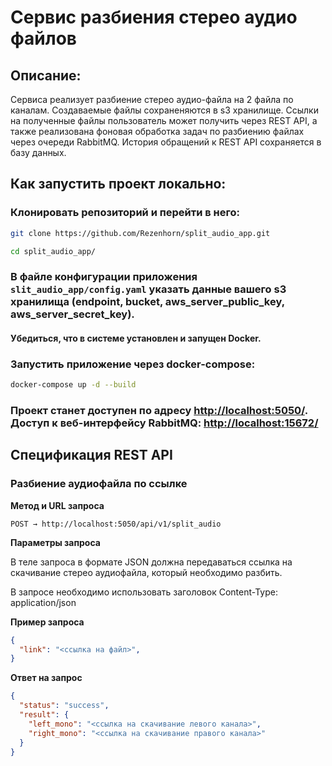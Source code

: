 # Сервис разбиения стерео аудио файлов

## Описание:

Сервиса реализует разбиение стерео аудио-файла на 2 файла по каналам.
Создаваемые файлы сохраненяются в s3 хранилище. Ссылки на полученные файлы пользователь может получить через REST API, а также реализована фоновая обработка задач по разбиению файлах через очереди RabbitMQ.
История обращений к REST API сохраняется в базу данных.

## Как запустить проект локально:

### Клонировать репозиторий и перейти в него:

```sh
git clone https://github.com/Rezenhorn/split_audio_app.git
```

```sh
cd split_audio_app/
```

### В файле конфигурации приложения `slit_audio_app/config.yaml` указать данные вашего s3 хранилища (endpoint, bucket, aws_server_public_key, aws_server_secret_key).

#### Убедиться, что в системе установлен и запущен Docker.

### Запустить приложение через docker-compose:


```sh
docker-compose up -d --build
```

### Проект станет доступен по адресу <http://localhost:5050/>. Доступ к веб-интерфейсу RabbitMQ: <http://localhost:15672/>

## Спецификация REST API

### Разбиение аудиофайла по ссылке

**Метод и URL запроса**

`POST → http://localhost:5050/api/v1/split_audio`

**Параметры запроса**

В теле запроса в формате JSON должна передаваться ссылка на скачивание стерео аудиофайла, который необходимо разбить.

В запросе необходимо использовать заголовок Content-Type: application/json

**Пример запроса**

```json
{
  "link": "<ссылка на файл>",
}
```

**Ответ на запрос**

```json
{
  "status": "success",
  "result": {
    "left_mono": "<ссылка на скачивание левого канала>",
    "right_mono": "<ссылка на скачивание правого канала>"
  }
}
```
